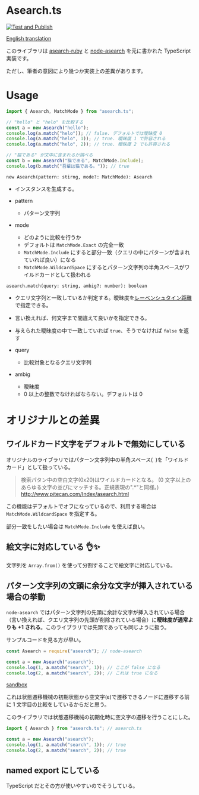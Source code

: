 # Asearch.ts

[![Test and Publish](https://github.com/teramotodaiki/asearch.ts/actions/workflows/test-and-publish.yml/badge.svg)](https://github.com/teramotodaiki/asearch.ts/actions/workflows/test-and-publish.yml)

[English translation](README.md)

このライブラリは [asearch-ruby](https://github.com/masui/asearch-ruby) と [node-asearch](https://github.com/shokai/node-asearch) を元に書かれた TypeScript 実装です。

ただし、筆者の意図により幾つか実装上の差異があります。

# Usage

```typescript
import { Asearch, MatchMode } from "asearch.ts";

// "hello" と "helo" を比較する
const a = new Asearch("hello");
console.log(a.match("helo")); // false. デフォルトでは曖昧度 0
console.log(a.match("helo", 1)); // true. 曖昧度 1 で許容される
console.log(a.match("helo", 2)); // true. 曖昧度 2 でも許容される

// "猫である" が文中に含まれるか調べる
const b = new Asearch("猫である", MatchMode.Include);
console.log(b.match("吾輩は猫である。")); // true
```

`new Asearch(pattern: stirng, mode?: MatchMode): Asearch`

- インスタンスを生成する。

- pattern
  - パターン文字列
- mode
  - どのように比較を行うか
  - デフォルトは `MatchMode.Exact` の完全一致
  - `MatchMode.Include` にすると部分一致（クエリの中にパターンが含まれていれば良い）になる
  - `MatchMode.WildcardSpace` にするとパターン文字列の半角スペースがワイルドカードとして扱われる

`asearch.match(query: string, ambig?: number): boolean`

- クエリ文字列と一致しているか判定する。曖昧度を[レーベンシュタイン距離](https://ja.wikipedia.org/wiki/%E3%83%AC%E3%83%BC%E3%83%99%E3%83%B3%E3%82%B7%E3%83%A5%E3%82%BF%E3%82%A4%E3%83%B3%E8%B7%9D%E9%9B%A2)で指定できる。
- 言い換えれば、何文字まで間違えて良いかを指定できる。
- 与えられた曖昧度の中で一致していれば `true`、そうでなければ `false` を返す

- query
  - 比較対象となるクエリ文字列
- ambig
  - 曖昧度
  - 0 以上の整数でなければならない。デフォルトは 0

# オリジナルとの差異

## ワイルドカード文字をデフォルトで無効にしている

オリジナルのライブラリではパターン文字列中の半角スペース(` `)を「ワイルドカード」として扱っている。

> 検索パタン中の空白文字(0x20)はワイルドカードとなる。 (0 文字以上のあらゆる文字の並びにマッチする。正規表現の".\*"と同様。)
> http://www.pitecan.com/Index/asearch.html

この機能はデフォルトでオフになっているので、利用する場合は `MatchMode.WildcardSpace` を指定する。

部分一致をしたい場合は `MatchMode.Include` を使えば良い。

## 絵文字に対応している 👌✨

文字列を `Array.from()` を使って分割することで絵文字に対応している。

## パターン文字列の文頭に余分な文字が挿入されている場合の挙動

`node-asearch` ではパターン文字列の先頭に余計な文字が挿入されている場合（言い換えれば、クエリ文字列の先頭が削除されている場合）に**曖昧度が通常よりも +1 される**。このライブラリでは先頭であっても同じように扱う。

サンプルコードを見る方が早い。

```javascript
const Asearch = require("asearch"); // node-asearch

const a = new Asearch("asearch");
console.log(1, a.match("search", 1)); // ここが false になる
console.log(2, a.match("search", 2)); // これは true になる
```

[sandbox](https://codesandbox.io/s/silly-mclaren-xguoi?file=/src/index.js)

これは状態遷移機械の初期状態から空文字(ε)で遷移できるノードに遷移する前に 1 文字目の比較をしているからだと思う。

このライブラリでは状態遷移機械の初期化時に空文字の遷移を行うことにした。

```typescript
import { Asearch } from "asearch.ts"; // asearch.ts

const a = new Asearch("asearch");
console.log(1, a.match("search", 1)); // true
console.log(2, a.match("search", 2)); // true
```

## named export にしている

TypeScript だとその方が使いやすいのでそうしている。
